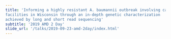 ```yaml
---
title: 'Informing a highly resistant A. baumannii outbreak involving care
facilities in Wisconsin through an in-depth genetic characterization
achieved by long and short read sequencing'
subtitle: '2019 AMD 2 Day'
slide_url: '/talks/2019-09-23-amd-2day/index.html'
---
```

